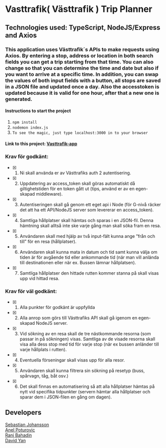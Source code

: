 # Vasttrafik( Västtrafik ) Trip Planner

## Technologies used: TypeScript, NodeJS/Express and Axios

### This application uses Västtrafik´s APIs to make requests using Axios. By entering a stop, address or location in both search fields you can get a trip starting from that time. You can also change so that you can determine the time and date but also if you want to arrive at a specific time. In addition, you can swap the values of both input fields with a button, all stops are saved in a JSON file and updated once a day. Also the accesstoken is updated because it is valid for one hour, after that a new one is generated.

#### Instructions to start the project
1. `npm install`
2. `nodemon index.js`
3. `To see the magic, just type localhost:3000 in to your browser`

#### Link to this project: [Vasttrafik-app]( https://ranchino.github.io/VT-assignment/)
 

### Krav för godkänt:
- [x] 1.  Ni skall använda er av Västtrafiks auth 2 autentisering.  <br>
- [x] 2.  Uppdatering av access_token skall göras automatiskt då giltighetstiden för en token gått ut (tips, använd er av en egen-skapad middleware).<br>
- [x] 3.  Autentiseringen skall gå genom ett eget api i Node (för G-nivå räcker det att ha ett API/NodeJS server som levererar en access_token).<br> 
- [x] 4.  Samtliga hållplatser skall hämtas och sparas i en JSON-fil. Denna hämtning skall alltså inte ske varje gång man skall söka fram en resa.<br>
- [x] 5.  Användaren skall med hjälp av två input-fält kunna ange ”från och till” för en resa (hållplatser).<br> 
- [x] 6.  Användaren skall kunna mata in datum och tid samt kunna välja om tiden är för avgående tid eller ankommande tid (när man vill anlända till destinationen eller när ex. Bussen lämnar hållplatsen).<br>
- [x] 7.  Samtliga hållplatser den hittade rutten kommer stanna på skall visas upp vid hittad resa.

### Krav för väl godkänt:
- [x] 1.  Alla punkter för godkänt är uppfyllda <br>
- [x] 2.  Alla anrop som görs till Västtrafiks API skall gå igenom en egen-skapad NodeJS server.<br>
- [x] 3.  Vid sökning av en resa skall de tre nästkommande resorna (som passar in på sökningen) visas. Samtliga av de visade resorna skall visa alla dess stop med tid för varje stop (när ex bussen anländer till varje hållplats i rutten).<br>
- [x] 4.  Eventuella förseningar skall visas upp för alla resor.<br>
- [x] 5.  Användaren skall kunna filtrera sin sökning på resetyp (buss, spårvagn, tåg, båt osv.)<br>
- [x] 6.  Det skall finnas en automatisering så att alla hållplatser hämtas på nytt vid specifika tidpunkter (servern hämtar alla      hållplatser och sparar dem i JSON-filen en gång om dagen).<br>


## Developers

[Sebastian Johansson](https://www.linkedin.com/in/sebastian-johansson-3a692617b/) <br>
[Anel Poturovic](https://www.linkedin.com/in/anel-poturovic-5700a2184/) <br>
[Ranj Bahadin](https://www.linkedin.com/in/ranj-bahadin-764a69131/) <br>
[David Yan](https://www.linkedin.com/in/david-yan97/)
